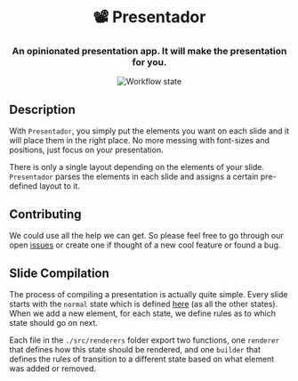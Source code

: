 <h1 align="center" style="border-bottom: none;">📽 Presentador</h1>
<h3 align="center">An opinionated presentation app. It will make the presentation for you.</h3>

<div align="center">

![Workflow state](https://github.com/kbariotis/presentador.app/workflows/Publish/badge.svg)

</div>

## Description

With `Presentador`, you simply put the elements you want on each slide and it will place them in the right place. No more messing with font-sizes and positions, just focus on your presentation.

There is only a single layout depending on the elements of your slide. `Presentador` parses the elements in each slide and assigns a certain pre-defined layout to it.

## Contributing

We could use all the help we can get. So please feel free to go through our open [issues]('https://github.com/kbariotis/presentador/issues') or create one if thought of a new cool feature or found a bug.

## Slide Compilation

The process of compiling a presentation is actually quite simple. Every slide starts with the `normal` state which is defined [here]('./src/renderers/normal.tsx) (as all the other states). When we add a new element, for each state, we define rules as to which state should go on next.

Each file in the `./src/renderers` folder export two functions, one `renderer` that defines how this state should be rendered, and one `builder` that defines the rules of transition to a different state based on what element was added or removed.
